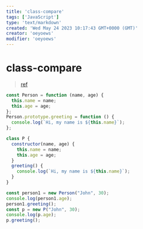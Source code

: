 ```yaml
---
title: 'class-compare'
tags: ['JavaScript']
type: 'text/markdown'
created: 'Wed May 24 2023 10:17:43 GMT+0000 (GMT)'
creator: 'oeyoews'
modifier: 'oeyoews'
---
```


# class-compare

> [ref](https://www.bilibili.com/video/BV1UX4y1C7gQ/?spm_id_from=333.788&vd_source=d6afd7eedd9f9c940321c63f0a1539e3)

```js
const Person = function (name, age) {
  this.name = name;
  this.age = age;
};
Person.prototype.greeting = function () {
  console.log(`Hi, my name is ${this.name}`);
};

class P {
  constructor(name, age) {
    this.name = name;
    this.age = age;
  }
  greeting() {
    console.log(`Hi, my name is ${this.name}`);
  }
}

const person1 = new Person("John", 30);
console.log(person1.age);
person1.greeting();
const p = new P("John", 30);
console.log(p.age);
p.greeting();
```
